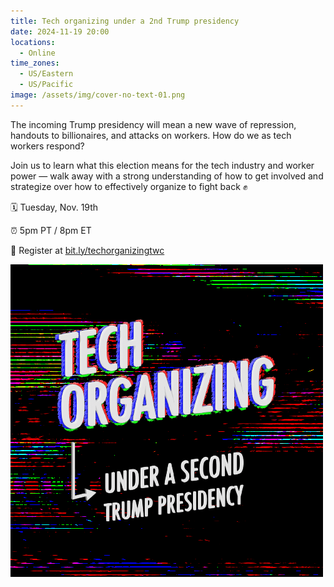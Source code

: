 ```yaml
---
title: Tech organizing under a 2nd Trump presidency
date: 2024-11-19 20:00
locations:
  - Online
time_zones:
  - US/Eastern
  - US/Pacific
image: /assets/img/cover-no-text-01.png
---
```

The incoming Trump presidency will mean a new wave of repression, handouts to billionaires, and attacks on workers. How do we as tech workers respond?

Join us to learn what this election means for the tech industry and worker power — walk away with a strong understanding of how to get involved and strategize over how to effectively organize to fight back ✊

🗓️ Tuesday, Nov. 19th

⏰ 5pm PT / 8pm ET

🔗 Register at [bit.ly/techorganizingtwc](bit.ly/techorganizingtwc)

[](bit.ly/techorganizingtwc)

![](/assets/img/cover-no-text-01.png)
